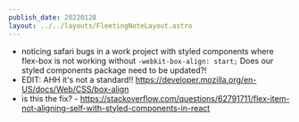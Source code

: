 ```yaml
---
publish_date: 20220128    
layout: ../../layouts/FleetingNoteLayout.astro
---
```

- noticing safari bugs in a work project with styled components where flex-box is not working without `-webkit-box-align: start;`   Does our styled components package need to be updated?!
- EDIT: AHH it's not a standard!! https://developer.mozilla.org/en-US/docs/Web/CSS/box-align
- is this the fix? - https://stackoverflow.com/questions/62791711/flex-item-not-aligning-self-with-styled-components-in-react